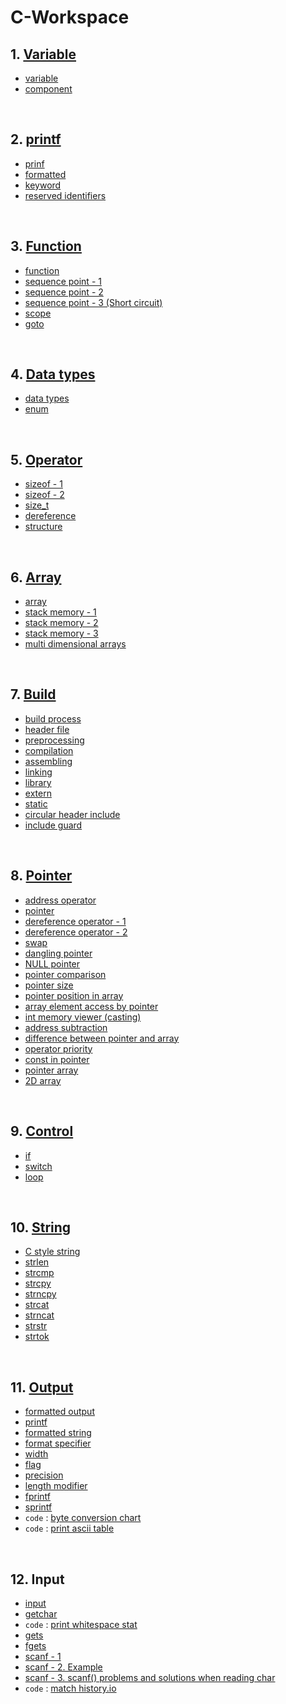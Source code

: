 # C-Workspace

## 1. [Variable](https://github.com/moeyg/C-Workspace/tree/main/Note/01.Variable)

- [variable](https://github.com/moeyg/C-Workspace/blob/main/Note/01.Variable/01.variable.c)
- [component](https://github.com/moeyg/C-Workspace/blob/main/Note/01.Variable/02.component.c)

<br>

## 2. [printf](https://github.com/moeyg/C-Workspace/tree/main/Note/02.printf)

- [prinf](https://github.com/moeyg/C-Workspace/tree/main/Note/02.printf/01.printf.c)
- [formatted](https://github.com/moeyg/C-Workspace/tree/main/Note/02.printf/02.formatted)
- [keyword](https://github.com/moeyg/C-Workspace/blob/main/Note/02.printf/03.keyword.c)
- [reserved identifiers](https://github.com/moeyg/C-Workspace/blob/main/Note/02.printf/04.reserved_identifiers.c)

<br>

## 3. [Function](https://github.com/moeyg/C-Workspace/tree/main/Note/03.Function)

- [function](https://github.com/moeyg/C-Workspace/blob/main/Note/03.Function/01.function.c)
- [sequence point - 1](https://github.com/moeyg/C-Workspace/blob/main/Note/03.Function/02-1.sequence_point.c)
- [sequence point - 2](https://github.com/moeyg/C-Workspace/blob/main/Note/03.Function/02-2.sequence_point.c)
- [sequence point - 3 (Short circuit)](https://github.com/moeyg/C-Workspace/blob/main/Note/03.Function/02-3.sequence_point.c)
- [scope](https://github.com/moeyg/C-Workspace/blob/main/Note/03.Function/03.scope.c)
- [goto](https://github.com/moeyg/C-Workspace/blob/main/Note/03.Function/04.goto.c)

<br>

## 4. [Data types](https://github.com/moeyg/C-Workspace/tree/main/Note/04.Data_types)

- [data types](https://github.com/moeyg/C-Workspace/blob/main/Note/04.Data_types/01.data_types.c)
- [enum](https://github.com/moeyg/C-Workspace/blob/main/Note/04.Data_types/02.enum.c)

<br>

## 5. [Operator](https://github.com/moeyg/C-Workspace/tree/main/Note/05.Operator)

- [sizeof - 1](https://github.com/moeyg/C-Workspace/blob/main/Note/05.Operator/01-1.sizeof.c)
- [sizeof - 2](https://github.com/moeyg/C-Workspace/blob/main/Note/05.Operator/01-2.sizeof.c)
- [size_t](https://github.com/moeyg/C-Workspace/blob/main/Note/05.Operator/02.size_t.c)
- [dereference](https://github.com/moeyg/C-Workspace/blob/main/Note/05.Operator/03.dereference.c)
- [structure](https://github.com/moeyg/C-Workspace/blob/main/Note/05.Operator/04.structure.c)

<br>

## 6. [Array](https://github.com/moeyg/C-Workspace/tree/main/Note/06.Array)

- [array](https://github.com/moeyg/C-Workspace/blob/main/Note/06.Array/01.array.c)
- [stack memory - 1](https://github.com/moeyg/C-Workspace/blob/main/Note/06.Array/02-1.stack_memory.md)
- [stack memory - 2](https://github.com/moeyg/C-Workspace/blob/main/Note/06.Array/02-2.stack_memory.c)
- [stack memory - 3](https://github.com/moeyg/C-Workspace/blob/main/Note/06.Array/02-3.stack_memory.c)
- [multi dimensional arrays](https://github.com/moeyg/C-Workspace/blob/main/Note/06.Array/03.multi-dimensional_arrays.c)

<br>

## 7. [Build](https://github.com/moeyg/C-Workspace/tree/main/Note/07.Build)

- [build process](https://github.com/moeyg/C-Workspace/blob/main/Note/07.Build/01.build_process.md)
- [header file](https://github.com/moeyg/C-Workspace/blob/main/Note/07.Build/02.header_file.md)
- [preprocessing](https://github.com/moeyg/C-Workspace/blob/main/Note/07.Build/03.preprocessing.md)
- [compilation](https://github.com/moeyg/C-Workspace/blob/main/Note/07.Build/04.compilation.md)
- [assembling](https://github.com/moeyg/C-Workspace/blob/main/Note/07.Build/05.assembling.md)
- [linking](https://github.com/moeyg/C-Workspace/blob/main/Note/07.Build/06.linking.md)
- [library](https://github.com/moeyg/C-Workspace/blob/main/Note/07.Build/07.library.md)
- [extern](https://github.com/moeyg/C-Workspace/blob/main/Note/07.Build/08.extern.c)
- [static](https://github.com/moeyg/C-Workspace/blob/main/Note/07.Build/09.static.c)
- [circular header include](https://github.com/moeyg/C-Workspace/blob/main/Note/07.Build/10.circular_header_include.h)
- [include guard](https://github.com/moeyg/C-Workspace/blob/main/Note/07.Build/11.include_guard.h)

<br>

## 8. [Pointer](https://github.com/moeyg/C-Workspace/tree/main/Note/08.Pointer)

- [address operator](https://github.com/moeyg/C-Workspace/blob/main/Note/08.Pointer/01.address_operator.c)
- [pointer](https://github.com/moeyg/C-Workspace/blob/main/Note/08.Pointer/02.pointer.c)
- [dereference operator - 1](https://github.com/moeyg/C-Workspace/blob/main/Note/08.Pointer/03-1.dereference_operator.c)
- [dereference operator - 2](https://github.com/moeyg/C-Workspace/blob/main/Note/08.Pointer/03-2.dereference_operator.c)
- [swap](https://github.com/moeyg/C-Workspace/blob/main/Note/08.Pointer/04.swap.c)
- [dangling pointer](https://github.com/moeyg/C-Workspace/blob/main/Note/08.Pointer/05.dangling_pointer.c)
- [NULL pointer](https://github.com/moeyg/C-Workspace/blob/main/Note/08.Pointer/06.null_pointer.c)
- [pointer comparison](https://github.com/moeyg/C-Workspace/blob/main/Note/08.Pointer/07.comparison.c)
- [pointer size](https://github.com/moeyg/C-Workspace/blob/main/Note/08.Pointer/08.pointer_size.c)
- [pointer position in array](https://github.com/moeyg/C-Workspace/blob/main/Note/08.Pointer/09.position_in_array.c)
- [array element access by pointer](https://github.com/moeyg/C-Workspace/blob/main/Note/08.Pointer/10.access_array.c)
- [int memory viewer (casting)](https://github.com/moeyg/C-Workspace/blob/main/Note/08.Pointer/11.int_memory_viewer.c)
- [address subtraction](https://github.com/moeyg/C-Workspace/blob/main/Note/08.Pointer/12.address_subtract.c)
- [difference between pointer and array](https://github.com/moeyg/C-Workspace/blob/main/Note/08.Pointer/13.difference_pointer_array.c)
- [operator priority](https://github.com/moeyg/C-Workspace/blob/main/Note/08.Pointer/14.operator_priority.c)
- [const in pointer](https://github.com/moeyg/C-Workspace/blob/main/Note/08.Pointer/15.const_pointer.c)
- [pointer array](https://github.com/moeyg/C-Workspace/blob/main/Note/08.Pointer/16.pointer_array.c)
- [2D array](https://github.com/moeyg/C-Workspace/blob/main/Note/08.Pointer/17.2D_array.c)

<br>

## 9. [Control](https://github.com/moeyg/C-Workspace/tree/main/Note/09.Control)

- [if](https://github.com/moeyg/C-Workspace/blob/main/Note/09.Control/01.if.c)
- [switch](https://github.com/moeyg/C-Workspace/blob/main/Note/09.Control/02.switch.c)
- [loop](https://github.com/moeyg/C-Workspace/blob/main/Note/09.Control/03.loop.c)

<br>

## 10. [String](https://github.com/moeyg/C-Workspace/tree/main/Note/10.string)

- [C style string](https://github.com/moeyg/C-Workspace/blob/main/Note/10.string/01.c_string.c)
- [strlen](https://github.com/moeyg/C-Workspace/blob/main/Note/10.string/02.strlen.c)
- [strcmp](https://github.com/moeyg/C-Workspace/blob/main/Note/10.string/03.strcmp.c)
- [strcpy](https://github.com/moeyg/C-Workspace/blob/main/Note/10.string/04.strcpy.c)
- [strncpy](https://github.com/moeyg/C-Workspace/blob/main/Note/10.string/05.strncpy.c)
- [strcat](https://github.com/moeyg/C-Workspace/blob/main/Note/10.string/06.strcat.c)
- [strncat](https://github.com/moeyg/C-Workspace/blob/main/Note/10.string/07.strncat.c)
- [strstr](https://github.com/moeyg/C-Workspace/blob/main/Note/10.string/08.strstr.c)
- [strtok](https://github.com/moeyg/C-Workspace/blob/main/Note/10.string/09.strtok.c)

<br>

## 11. [Output](https://github.com/moeyg/C-Workspace/tree/main/Note/11.Output)

- [formatted output](https://github.com/moeyg/C-Workspace/blob/main/Note/11.Output/01.formatted_output.c)
- [printf](https://github.com/moeyg/C-Workspace/blob/main/Note/11.Output/02.printf.c)
- [formatted string](https://github.com/moeyg/C-Workspace/blob/main/Note/11.Output/03-1.formatted_string.c)
- [format specifier](https://github.com/moeyg/C-Workspace/blob/main/Note/11.Output/03-2.format_specifier.c)
- [width](https://github.com/moeyg/C-Workspace/blob/main/Note/11.Output/03-3.width.c)
- [flag](https://github.com/moeyg/C-Workspace/blob/main/Note/11.Output/03-4.flag.c)
- [precision](https://github.com/moeyg/C-Workspace/blob/main/Note/11.Output/03-5.precision.c)
- [length modifier](https://github.com/moeyg/C-Workspace/blob/main/Note/11.Output/03-6.length_modifier.c)
- [fprintf](https://github.com/moeyg/C-Workspace/blob/main/Note/11.Output/04.fprintf.c)
- [sprintf](https://github.com/moeyg/C-Workspace/blob/main/Note/11.Output/05.sprintf.c)
- `code` : [byte conversion chart](https://github.com/moeyg/C-Workspace/tree/main/Note/11.Output/byte_conversion_chart)
- `code` : [print ascii table](https://github.com/moeyg/C-Workspace/tree/main/Note/11.Output/print_ascii_table)

<br>

## 12. Input

- [input]()
- [getchar]()
- `code` : [print whitespace stat]()
- [gets]()
- [fgets]()
- [scanf - 1]()
- [scanf - 2. Example]()
- [scanf - 3. scanf() problems and solutions when reading char]()
- `code` : [match history.io]()
